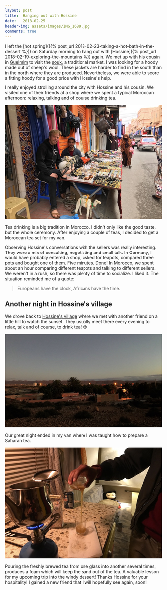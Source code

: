 ```yaml
---
layout: post
title:  Hanging out with Hossine
date:   2018-02-25
header-img: assets/images/IMG_1689.jpg
comments: true
---
```


I left the [hot spring](({% post_url 2018-02-23-taking-a-hot-bath-in-the-dessert %})) on Saturday morning to hang out with [Hossine]({% post_url 2018-02-19-exploring-the-mountains %}) again. We met up with his cousin in [Guelmim](https://www.google.com/maps/place/Guelmim+81000,+Morocco/) to visit the [souk](https://www.google.com/maps/place/Souk+Amhirich/), a traditional market. I was looking for a hoody made out of sheep's wool. These jackets are harder to find in the south than in the north where they are produced. Nevertheless, we were able to score a fitting hoody for a good price with Hossine's help.

I really enjoyed strolling around the city with Hossine and his cousin. We visited one of their friends at a shop where we spent a typical Moroccan afternoon: relaxing, talking and of course drinking tea.

![Hossine and me sitting in front of his friend's shop](/assets/images/IMG_1685.jpg)

Tea drinking is a big tradition in Morocco. I didn't only like the good taste, but the whole ceremony. After enjoying a couple of teas, I decided to get a Moroccan tea set for my van.

Observing Hossine's conversations with the sellers was really interesting. They were a mix of consulting, negotiating and small talk. In Germany, I would have probably entered a shop, asked for teapots, compared three pots and bought one of them. Five minutes. Done! In Morocco, we spent about an hour comparing different teapots and talking to different sellers. We weren't in a rush, so there was plenty of time to socialize. I liked it. The situation reminded me of a quote:

> Europeans have the clock, Africans have the time.

## Another night in Hossine's village

We drove back to [Hossine's village](https://www.google.com/maps/place/Abaynou,+Morocco/) where we met with another friend on a little hill to watch the sunset. They usually meet there every evening to relax, talk and of course, to drink tea! :wink:

![Sunset in Abaynou](/assets/images/IMG_1689.jpg)

Our great night ended in my van where I was taught how to prepare a Saharan tea.

![Preparing a Saharan tea](/assets/images/IMG_1694.jpg)

Pouring the freshly brewed tea from one glass into another several times, produces a foam which will keep the sand out of the tea. A valuable lesson for my upcoming trip into the windy dessert! Thanks Hossine for your hospitality! I gained a new friend that I will hopefully see again, soon!
